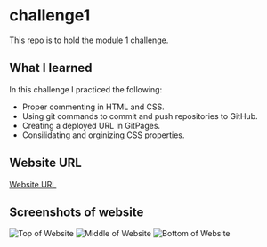 # challenge1
This repo is to hold the module 1 challenge.

## What I learned
In this challenge I practiced the following:
- Proper commenting in HTML and CSS.
- Using git commands to commit and push repositories to GitHub.
- Creating a deployed URL in GitPages.
- Consilidating and orginizing CSS properties.

## Website URL
[Website URL](https://ckkorson.github.io/challenge1/)

## Screenshots of website
![Top of Website](/challenges/Module-1/challenge1/Develop/assets/images/website-image-1.png)
![Middle of Website](/challenges/Module-1/challenge1/Develop/assets/images/website-image-2.png)
![Bottom of Website](/challenges/Module-1/challenge1/Develop/assets/images/website-image-3.png)